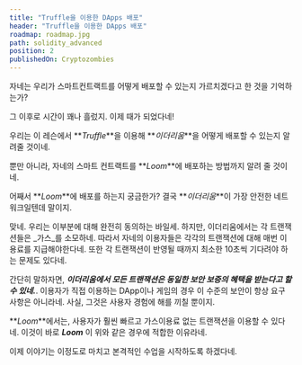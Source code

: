 ```yaml
---
title: "Truffle을 이용한 DApps 배포"
header: "Truffle을 이용한 DApps 배포"
roadmap: roadmap.jpg
path: solidity_advanced
position: 2
publishedOn: Cryptozombies
---
```


자네는 우리가 스마트컨트랙트를 어떻게 배포할 수 있는지 가르치겠다고 한 것을 기억하는가?

그 이후로 시간이 꽤나 흘렀지. 이제 때가 되었다네!

우리는 이 레슨에서 **_Truffle_**을 이용해 **_이더리움_**을 어떻게 배포할 수 있는지 알려줄 것이네.

뿐만 아니라, 자네의 스마트 컨트랙트를 **_Loom_**에 배포하는 방법까지 알려 줄 것이네.

어째서 **_Loom_**에 배포를 하는지 궁금한가? 결국 **_이더리움_**이 가장 안전한 네트워크일텐데 말이지.

맞네. 우리는 이부분에 대해 완전히 동의하는 바일세. 하지만, 이더리움에서는 각 트랜잭션들은 _가스_를 소모하네. 따라서 자네의 이용자들은 각각의 트랜잭션에 대해 매번 이용료를 지급해야한다네. 또한 각 트랜잭션이 반영될 때까지 최소한 10초씩 기다려야 하는 문제도 있다네.

간단히 말하자면, **_이더리움에서 모든 트랜잭션은 동일한 보안 보증의 혜택을 받는다고 할 수 있네._**. 이용자가 직접 이용하는 DApp이나 게임의 경우 이 수준의 보안이 항상 요구 사항은 아니라네. 사실, 그것은 사용자 경험에 해를 끼칠 뿐이지.

**_Loom_**에서는, 사용자가 훨씬 빠르고 가스이용료 없는 트랜잭션을 이용할 수 있다네. 이것이 바로 **_Loom_** 이 위와 같은 경우에 적합한 이유라네.

이제 이야기는 이정도로 마치고 본격적인 수업을 시작하도록 하겠다네.
